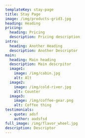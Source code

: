 ```yaml
---
templateKey: stay-page
title: Stay Page
image: /img/products-grid3.jpg
heading: Heading
pricing:
  heading: Pricing
  description: Pricing description
intro:
  heading: Another Heading
  description: Another Descriptor
main:
  heading: Main heading
  description: Main descrpitor
  image1:
    image: /img/cabin.jpg
    alt: Alt
  image2:
    image: /img/cold-river.jpg
    alt: Counter
  image3:
    image: /img/coffee-gear.png
    alt: Coffee thing
testimonials:
  - quote: adsf
    author: aadsfsd
full_image: /img/flavor_wheel.jpg
description: Descriptor
---
```

